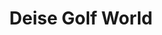 ---
title: "Deise Golf World"
address: "Unit 3 Riverside Pk Kilrush Dungarvan Co. Waterford"
tel: "(058)24162"
county: "Waterford"
category: "Golf Equipment"
type: "Content"
lat: "52.09159172"
lng: "-7.620894574"
---